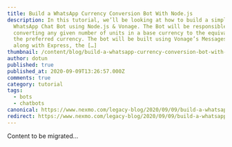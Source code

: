 ```yaml
---
title: Build a WhatsApp Currency Conversion Bot With Node.js
description: In this tutorial, we’ll be looking at how to build a simple
  WhatsApp Chat Bot using Node.js & Vonage. The Bot will be responsible for
  converting any given number of units in a base currency to the equivalent in
  the preferred currency. The bot will be built using Vonage’s Messages API
  along with Express, the […]
thumbnail: /content/blog/build-a-whatsapp-currency-conversion-bot-with-node-js/Blog_Node-js_WhatsApp_1200x600.png
author: dotun
published: true
published_at: 2020-09-09T13:26:57.000Z
comments: true
category: tutorial
tags:
  - bots
  - chatbots
canonical: https://www.nexmo.com/legacy-blog/2020/09/09/build-a-whatsapp-currency-conversion-bot-with-node-js
redirect: https://www.nexmo.com/legacy-blog/2020/09/09/build-a-whatsapp-currency-conversion-bot-with-node-js
---
```


Content to be migrated...
